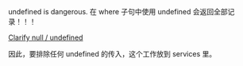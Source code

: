 
undefined is dangerous. 在 where 子句中使用 undefined 会返回全部记录！！！

[Clarify null / undefined](https://github.com/prisma/docs/issues/5041)

因此，要排除任何 undefined 的传入，这个工作放到 services 里。

